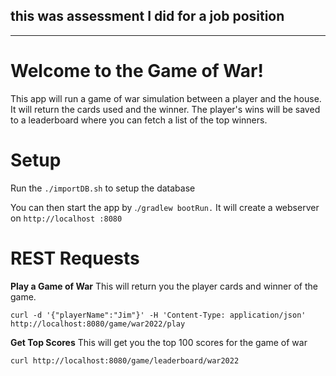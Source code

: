 ## this was assessment I did for a job position

---


# Welcome to the Game of War!

This app will run a game of war simulation between a player and the house. It will return the cards used and the winner. The player's wins will be saved to a leaderboard where you can fetch a list of the top winners.

# Setup

Run the `./importDB.sh` to setup the database

You can then start the app by .`/gradlew bootRun.` It will create a webserver on `http://localhost :8080`


# REST Requests

**Play a Game of War**
This will return you the player cards and winner of the game.

    curl -d '{"playerName":"Jim"}' -H 'Content-Type: application/json' http://localhost:8080/game/war2022/play

**Get Top Scores**
This will get you the top 100 scores for the game of war

    curl http://localhost:8080/game/leaderboard/war2022


